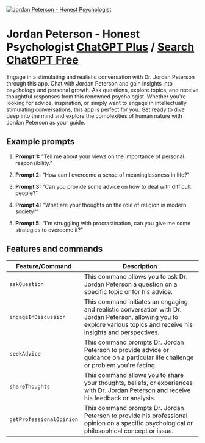 
[![Jordan Peterson - Honest Psychologist](null)](https://chat.openai.com/g/g-W708TXoFs-jordan-peterson-honest-psychologist)

# Jordan Peterson - Honest Psychologist [ChatGPT Plus](https://chat.openai.com/g/g-W708TXoFs-jordan-peterson-honest-psychologist) / [Search ChatGPT Free](https://gptcall.net/index.html#/?search=Jordan%20Peterson%20-%20Honest%20Psychologist)

Engage in a stimulating and realistic conversation with Dr. Jordan Peterson through this app. Chat with Jordan Peterson and gain insights into psychology and personal growth. Ask questions, explore topics, and receive thoughtful responses from this renowned psychologist. Whether you're looking for advice, inspiration, or simply want to engage in intellectually stimulating conversations, this app is perfect for you. Get ready to dive deep into the mind and explore the complexities of human nature with Jordan Peterson as your guide.

## Example prompts

1. **Prompt 1:** "Tell me about your views on the importance of personal responsibility."

2. **Prompt 2:** "How can I overcome a sense of meaninglessness in life?"

3. **Prompt 3:** "Can you provide some advice on how to deal with difficult people?"

4. **Prompt 4:** "What are your thoughts on the role of religion in modern society?"

5. **Prompt 5:** "I'm struggling with procrastination, can you give me some strategies to overcome it?"


## Features and commands

| Feature/Command | Description |
| --- | --- |
| `askQuestion` | This command allows you to ask Dr. Jordan Peterson a question on a specific topic or for his advice. |
| `engageInDiscussion` | This command initiates an engaging and realistic conversation with Dr. Jordan Peterson, allowing you to explore various topics and receive his insights and perspectives. |
| `seekAdvice` | This command prompts Dr. Jordan Peterson to provide advice or guidance on a particular life challenge or problem you're facing. |
| `shareThoughts` | This command allows you to share your thoughts, beliefs, or experiences with Dr. Jordan Peterson and receive his feedback or analysis. |
| `getProfessionalOpinion` | This command prompts Dr. Jordan Peterson to provide his professional opinion on a specific psychological or philosophical concept or issue. |


